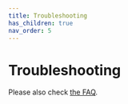 ```yaml
---
title: Troubleshooting
has_children: true
nav_order: 5
---
```


# Troubleshooting

Please also check [the FAQ](../faq/index.md).